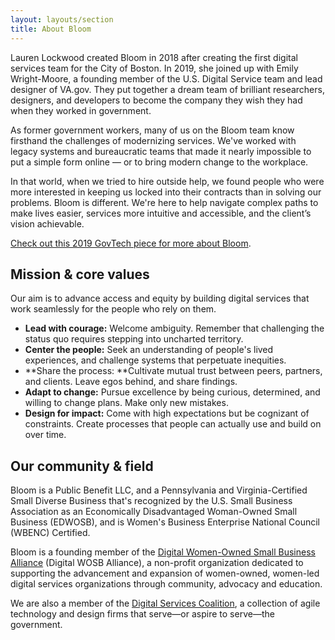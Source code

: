 ```yaml
---
layout: layouts/section
title: About Bloom
---
```


Lauren Lockwood created Bloom in 2018 after creating the first digital services team for the City of Boston. In 2019, she joined up with Emily Wright-Moore, a founding member of the U.S. Digital Service team and lead designer of VA.gov. They put together a dream team of brilliant researchers, designers, and developers to become the company they wish they had when they worked in government.

As former government workers, many of us on the Bloom team know firsthand the challenges of modernizing services. We've worked with legacy systems and bureaucratic teams that made it nearly impossible to put a simple form online — or to bring modern change to the workplace.

In that world, when we tried to hire outside help, we found people who were more interested in keeping us locked into their contracts than in solving our problems. Bloom is different. We're here to help navigate complex paths to make lives easier, services more intuitive and accessible, and the client’s vision achievable.

[Check out this 2019 GovTech piece for more about Bloom](https://www.govtech.com/biz/Bloom-Assembles-Digital-Government-Alumni-for-Consulting.html).


## Mission & core values

Our aim is to advance access and equity by building digital services that work seamlessly for the people who rely on them.

* **Lead with courage:** Welcome ambiguity. Remember that challenging the status quo requires stepping into uncharted territory.
* **Center the people:** Seek an understanding of people's lived experiences, and challenge systems that perpetuate inequities.
* **Share the process: **Cultivate mutual trust between peers, partners, and clients. Leave egos behind, and share findings.
* **Adapt to change:** Pursue excellence by being curious, determined, and willing to change plans. Make only new mistakes.
* **Design for impact:** Come with high expectations but be cognizant of constraints. Create processes that people can actually use and build on over time.


## Our community & field

Bloom is a Public Benefit LLC, and a Pennsylvania and Virginia-Certified Small Diverse Business that's recognized by the U.S. Small Business Association as an Economically Disadvantaged Woman-Owned Small Business (EDWOSB), and is Women's Business Enterprise National Council (WBENC) Certified.

Bloom is a founding member of the [Digital Women-Owned Small Business Alliance](https://www.digitalwosballiance.org/) (Digital WOSB Alliance), a non-profit organization dedicated to supporting the advancement and expansion of women-owned, women-led digital services organizations through community, advocacy and education.

We are also a member of the [Digital Services Coalition](https://digitalservicescoalition.org/#/), a collection of agile technology and design firms that serve—or aspire to serve—the government.

